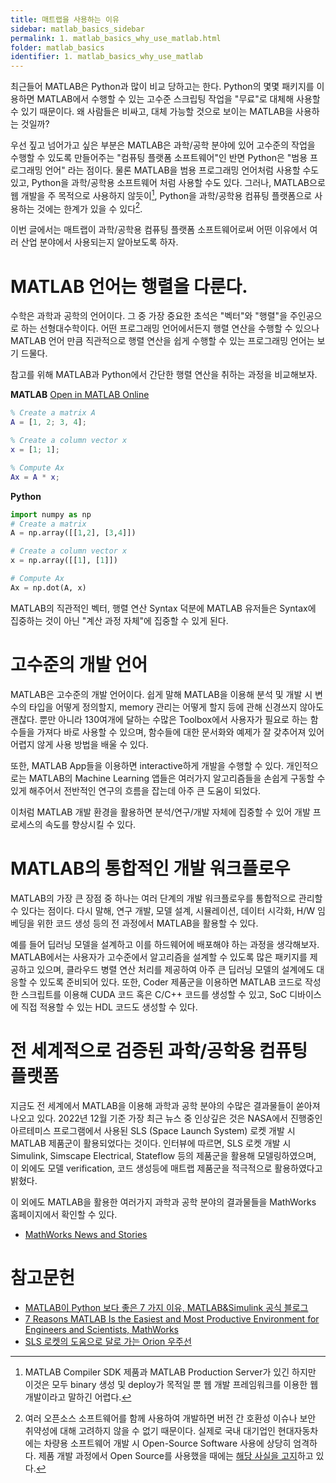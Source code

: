 ```yaml
---
title: 매트랩을 사용하는 이유
sidebar: matlab_basics_sidebar
permalink: 1. matlab_basics_why_use_matlab.html
folder: matlab_basics
identifier: 1. matlab_basics_why_use_matlab
---
```


최근들어 MATLAB은 Python과 많이 비교 당하고는 한다. Python의 몇몇 패키지를 이용하면 MATLAB에서 수행할 수 있는 고수준 스크립팅 작업을 "무료"로 대체해 사용할 수 있기 때문이다. 왜 사람들은 비싸고, 대체 가능할 것으로 보이는 MATLAB을 사용하는 것일까?

우선 짚고 넘어가고 싶은 부분은 MATLAB은 과학/공학 분야에 있어 고수준의 작업을 수행할 수 있도록 만들어주는 "컴퓨팅 플랫폼 소프트웨어"인 반면 Python은 "범용 프로그래밍 언어" 라는 점이다. 물론 MATLAB을 범용 프로그래밍 언어처럼 사용할 수도 있고, Python을 과학/공학용 소프트웨어 처럼 사용할 수도 있다. 그러나, MATLAB으로 웹 개발을 주 목적으로 사용하지 않듯이[^1], Python을 과학/공학용 컴퓨팅 플랫폼으로 사용하는 것에는 한계가 있을 수 있다[^2]. 

[^1]: MATLAB Compiler SDK 제품과 MATLAB Production Server가 있긴 하지만 이것은 모두 binary 생성 및 deploy가 목적일 뿐 웹 개발 프레임워크를 이용한 웹 개발이라고 말하긴 어렵다.

[^2]: 여러 오픈소스 소프트웨어를 함께 사용하여 개발하면 버전 간 호환성 이슈나 보안 취약성에 대해 고려하지 않을 수 없기 때문이다. 실제로 국내 대기업인 현대자동차에는 차량용 소프트웨어 개발 시 Open-Source Software 사용에 상당히 엄격하다. 제품 개발 과정에서 Open Source를 사용했을 때에는 [해당 사실을 고지](https://www.hyundai.com/worldwide/ko/opensource)하고 있다. 

이번 글에서는 매트랩이 과학/공학용 컴퓨팅 플랫폼 소프트웨어로써 어떤 이유에서 여러 산업 분야에서 사용되는지 알아보도록 하자.

# MATLAB 언어는 행렬을 다룬다.

수학은 과학과 공학의 언어이다. 그 중 가장 중요한 초석은 "벡터"와 "행렬"을 주인공으로 하는 선형대수학이다. 어떤 프로그래밍 언어에서든지 행렬 연산을 수행할 수 있으나 MATLAB 언어 만큼 직관적으로 행렬 연산을 쉽게 수행할 수 있는 프로그래밍 언어는 보기 드물다.

참고를 위해 MATLAB과 Python에서 간단한 행렬 연산을 취하는 과정을 비교해보자.

**MATLAB** 
<a target = "_blank" href= "https://matlab.mathworks.com/open/github/v1?repo=matlabtutorial/matlabtutorial.github.io&file=m_files/matlab_basics/0.%20before_we_start/1.%20matlab_basics_why_use_matlab/script1.m">
<span class="label label-success">Open in MATLAB Online</span>
</a>

```matlab
% Create a matrix A
A = [1, 2; 3, 4];

% Create a column vector x
x = [1; 1];

% Compute Ax
Ax = A * x;
```

**Python**

```python
import numpy as np
# Create a matrix
A = np.array([[1,2], [3,4]])

# Create a column vector x
x = np.array([[1], [1]])

# Compute Ax
Ax = np.dot(A, x)
```

MATLAB의 직관적인 벡터, 행렬 연산 Syntax 덕분에 MATLAB 유저들은 Syntax에 집중하는 것이 아닌 "계산 과정 자체"에 집중할 수 있게 된다.

# 고수준의 개발 언어

MATLAB은 고수준의 개발 언어이다. 쉽게 말해 MATLAB을 이용해 분석 및 개발 시 변수의 타입을 어떻게 정의할지, memory 관리는 어떻게 할지 등에 관해 신경쓰지 않아도 괜찮다. 뿐만 아니라 130여개에 달하는 수많은 Toolbox에서 사용자가 필요로 하는 함수들을 가져다 바로 사용할 수 있으며, 함수들에 대한 문서화와 예제가 잘 갖추어져 있어 어렵지 않게 사용 방법을 배울 수 있다.

또한, MATLAB App들을 이용하면 interactive하게 개발을 수행할 수 있다. 개인적으로는 MATLAB의 Machine Learning 앱들은 여러가지 알고리즘들을 손쉽게 구동할 수 있게 해주어서 전반적인 연구의 흐름을 잡는데 아주 큰 도움이 되었다. 

이처럼 MATLAB 개발 환경을 활용하면 분석/연구/개발 자체에 집중할 수 있어 개발 프로세스의 속도를 향상시킬 수 있다.

# MATLAB의 통합적인 개발 워크플로우

MATLAB의 가장 큰 장점 중 하나는 여러 단계의 개발 워크플로우를 통합적으로 관리할 수 있다는 점이다. 다시 말해, 연구 개발, 모델 설계, 시뮬레이션, 데이터 시각화, H/W 임베딩을 위한 코드 생성 등의 전 과정에서 MATLAB을 활용할 수 있다. 

예를 들어 딥러닝 모델을 설계하고 이를 하드웨어에 배포해야 하는 과정을 생각해보자. MATLAB에서는 사용자가 고수준에서 알고리즘을 설계할 수 있도록 많은 패키지를 제공하고 있으며, 클라우드 병렬 연산 처리를 제공하여 아주 큰 딥러닝 모델의 설계에도 대응할 수 있도록 준비되어 있다. 또한, Coder 제품군을 이용하면 MATLAB 코드로 작성한 스크립트를 이용해 CUDA 코드 혹은 C/C++ 코드를 생성할 수 있고, SoC 디바이스에 직접 적용할 수 있는 HDL 코드도 생성할 수 있다.

# 전 세계적으로 검증된 과학/공학용 컴퓨팅 플랫폼

지금도 전 세계에서 MATLAB을 이용해 과학과 공학 분야의 수많은 결과물들이 쏟아져나오고 있다. 2022년 12월 기준 가장 최근 뉴스 중 인상깊은 것은 NASA에서 진행중인 아르테미스 프로그램에서 사용된 SLS (Space Launch System) 로켓 개발 시 MATLAB 제품군이 활용되었다는 것이다. 인터뷰에 따르면, SLS 로켓 개발 시 Simulink, Simscape Electrical, Stateflow 등의 제품군을 활용해 모델링하였으며, 이 외에도 모델 verification, 코드 생성등에 매트랩 제품군을 적극적으로 활용하였다고 밝혔다.

이 외에도 MATLAB을 활용한 여러가지 과학과 공학 분야의 결과물들을 MathWorks 홈페이지에서 확인할 수 있다.

- [MathWorks News and Stories](https://www.mathworks.com/company/mathworks-stories.html)


# 참고문헌
* [MATLAB이 Python 보다 좋은 7 가지 이유, MATLAB&Simulink 공식 블로그](https://m.blog.naver.com/matlablove/221104783201)
* [7 Reasons MATLAB Is the Easiest and Most Productive Environment for Engineers and Scientists, MathWorks](https://www.mathworks.com/products/matlab/why-matlab.html)
* [SLS 로켓의 도움으로 달로 가는 Orion 우주선](https://kr.mathworks.com/company/mathworks-stories/nasa-artemis-program-develops-orion-spacecraft-and-sls-rocket-for-the-moon.html?s_tid=hp_brand_artemis)